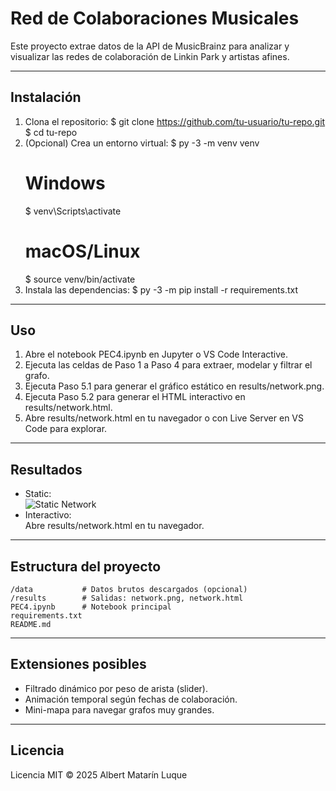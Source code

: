 # Red de Colaboraciones Musicales

Este proyecto extrae datos de la API de MusicBrainz para analizar y visualizar las redes de colaboración de Linkin Park y artistas afines.

---

## Instalación

1. Clona el repositorio:
   $ git clone https://github.com/tu-usuario/tu-repo.git
   $ cd tu-repo
2. (Opcional) Crea un entorno virtual:
   $ py -3 -m venv venv
   # Windows
   $ venv\Scripts\activate
   # macOS/Linux
   $ source venv/bin/activate
3. Instala las dependencias:
   $ py -3 -m pip install -r requirements.txt

---

## Uso

1. Abre el notebook PEC4.ipynb en Jupyter o VS Code Interactive.  
2. Ejecuta las celdas de Paso 1 a Paso 4 para extraer, modelar y filtrar el grafo.  
3. Ejecuta Paso 5.1 para generar el gráfico estático en results/network.png.  
4. Ejecuta Paso 5.2 para generar el HTML interactivo en results/network.html.  
5. Abre results/network.html en tu navegador o con Live Server en VS Code para explorar.

---

## Resultados

- Static:  
  ![Static Network](results/network.png)  
- Interactivo:  
  Abre results/network.html en tu navegador.

---

## Estructura del proyecto

    /data           # Datos brutos descargados (opcional)
    /results        # Salidas: network.png, network.html
    PEC4.ipynb      # Notebook principal
    requirements.txt
    README.md

---

## Extensiones posibles

- Filtrado dinámico por peso de arista (slider).  
- Animación temporal según fechas de colaboración.  
- Mini-mapa para navegar grafos muy grandes.

---

## Licencia

Licencia MIT © 2025 Albert Matarín Luque  
